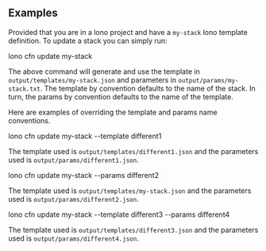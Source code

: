 ## Examples

Provided that you are in a lono project and have a `my-stack` lono template definition.  To update a stack you can simply run:

  lono cfn update my-stack

The above command will generate and use the template in `output/templates/my-stack.json` and parameters in `output/params/my-stack.txt`.  The template by convention defaults to the name of the stack.  In turn, the params by convention defaults to the name of the template.

Here are examples of overriding the template and params name conventions.

  lono cfn update my-stack --template different1

The template used is `output/templates/different1.json` and the parameters used is `output/params/different1.json`.

  lono cfn update my-stack --params different2

The template used is `output/templates/my-stack.json` and the parameters used is `output/params/different2.json`.

  lono cfn update my-stack --template different3 --params different4

The template used is `output/templates/different3.json` and the parameters used is `output/params/different4.json`.
